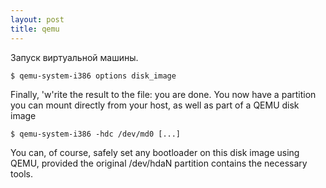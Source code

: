 ```yaml
---
layout: post
title: qemu
---
```

Запуск виртуальной машины.  
 
```shell
$ qemu-system-i386 options disk_image
```

Finally, 'w'rite the result to the file: you are done. You now have a partition you can mount directly from your host, as well as part of a QEMU disk image
 
```shell
$ qemu-system-i386 -hdc /dev/md0 [...] 
```

You can, of course, safely set any bootloader on this disk image using QEMU, provided the original /dev/hdaN partition contains the necessary tools.

